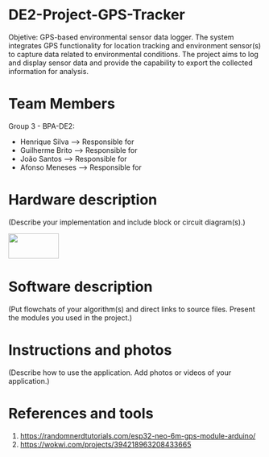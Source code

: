 # DE2-Project-GPS-Tracker
Objetive: 
GPS-based environmental sensor data logger. The system integrates GPS functionality for location tracking and environment sensor(s) to capture data related to environmental conditions. 
The project aims to log and display sensor data and provide the capability to export the collected information for analysis.

# Team Members
Group 3 - BPA-DE2:
- Henrique Silva --> Responsible for 
- Guilherme Brito --> Responsible for 
- João Santos -->  Responsible for 
- Afonso Meneses --> Responsible for 

# Hardware description
(Describe your implementation and include block or circuit diagram(s).)

<a href="logo github"><img src="https://github.com/JoaoSantos2001/DE2-Project-GPS-Tracker)/images/ESP32-NEO-GPS-Circuit_fritzing.png" align="middle" width="100" height="50"></a>


# Software description
(Put flowchats of your algorithm(s) and direct links to source files. Present the modules you used in the project.)

# Instructions and photos
(Describe how to use the application. Add photos or videos of your application.)

# References and tools
1. https://randomnerdtutorials.com/esp32-neo-6m-gps-module-arduino/
2. https://wokwi.com/projects/394218963208433665
